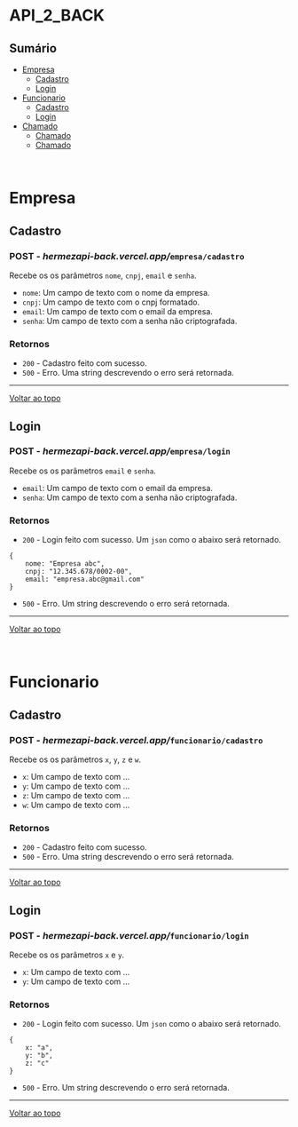 # API_2_BACK

## Sumário
* [Empresa](#empresa)
    * [Cadastro](#empresa.cadastro)
    * [Login](#empresa.login)
* [Funcionario](#funcionario)
    * [Cadastro](#funcionario.cadastro)
    * [Login](#funcionario.login)
* [Chamado](#chamado)
    * [Chamado](#chamado)
    * [Chamado](#chamado)

<br>

# Empresa <span id="empresa"></span>
## Cadastro <span id="empresa.cadastro"></span>
### POST - *hermezapi-back.vercel.app/*`empresa/cadastro`
Recebe os os parâmetros `nome`, `cnpj`, `email` e `senha`.
* `nome`: Um campo de texto com o nome da empresa.
* `cnpj`: Um campo de texto com o cnpj formatado.
* `email`: Um campo de texto com o email da empresa.
* `senha`: Um campo de texto com a senha não criptografada.

### Retornos
* `200` - Cadastro feito com sucesso.
* `500` - Erro. Uma string descrevendo o erro será retornada.
<hr>

[Voltar ao topo](#sumário)

## Login <span id="empresa.login"></span>
### POST - *hermezapi-back.vercel.app/*`empresa/login`
Recebe os os parâmetros `email` e `senha`.
* `email`: Um campo de texto com o email da empresa.
* `senha`: Um campo de texto com a senha não criptografada.

### Retornos
* `200` - Login feito com sucesso. Um `json` como o abaixo será retornado.
```
{
    nome: "Empresa abc",
    cnpj: "12.345.678/0002-00",
    email: "empresa.abc@gmail.com"
}
```
* `500` - Erro. Um string descrevendo o erro será retornada.
<hr>

[Voltar ao topo](#sumário)

<br>

# Funcionario <span id="funcionario"></span>
## Cadastro <span id="funcionario.cadastro"></span>
### POST - *hermezapi-back.vercel.app/*`funcionario/cadastro`
Recebe os os parâmetros `x`, `y`, `z` e `w`.
* `x`: Um campo de texto com ...
* `y`: Um campo de texto com ...
* `z`: Um campo de texto com ...
* `w`: Um campo de texto com ...

### Retornos
* `200` - Cadastro feito com sucesso.
* `500` - Erro. Uma string descrevendo o erro será retornada.
<hr>

[Voltar ao topo](#sumário)

## Login <span id="funcionario.login"></span>
### POST - *hermezapi-back.vercel.app/*`funcionario/login`
Recebe os os parâmetros `x` e `y`.
* `x`: Um campo de texto com ...
* `y`: Um campo de texto com ...

### Retornos
* `200` - Login feito com sucesso. Um `json` como o abaixo será retornado.
```
{
    x: "a",
    y: "b",
    z: "c"
}
```
* `500` - Erro. Um string descrevendo o erro será retornada.
<hr>

[Voltar ao topo](#sumário)


